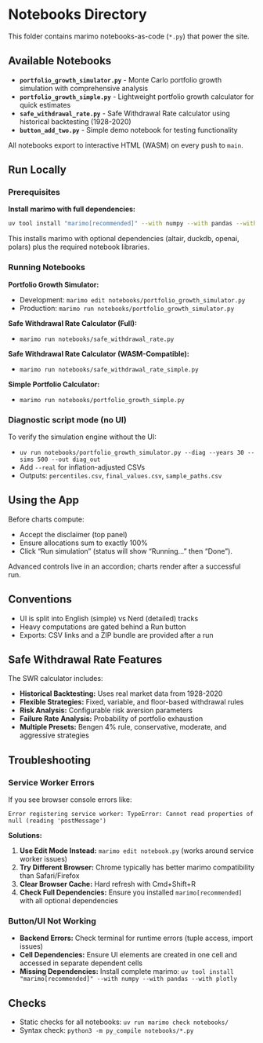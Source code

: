 # Notebooks Directory

This folder contains marimo notebooks-as-code (`*.py`) that power the site.

## Available Notebooks

- **`portfolio_growth_simulator.py`** - Monte Carlo portfolio growth simulation with comprehensive analysis
- **`portfolio_growth_simple.py`** - Lightweight portfolio growth calculator for quick estimates
- **`safe_withdrawal_rate.py`** - Safe Withdrawal Rate calculator using historical backtesting (1928-2020)
- **`button_add_two.py`** - Simple demo notebook for testing functionality

All notebooks export to interactive HTML (WASM) on every push to `main`.

## Run Locally

### Prerequisites

**Install marimo with full dependencies:**
```bash
uv tool install "marimo[recommended]" --with numpy --with pandas --with plotly
```

This installs marimo with optional dependencies (altair, duckdb, openai, polars) plus the required notebook libraries.

### Running Notebooks

**Portfolio Growth Simulator:**
- Development: `marimo edit notebooks/portfolio_growth_simulator.py`
- Production: `marimo run notebooks/portfolio_growth_simulator.py`

**Safe Withdrawal Rate Calculator (Full):**
- `marimo run notebooks/safe_withdrawal_rate.py`

**Safe Withdrawal Rate Calculator (WASM-Compatible):**
- `marimo run notebooks/safe_withdrawal_rate_simple.py`

**Simple Portfolio Calculator:**
- `marimo run notebooks/portfolio_growth_simple.py`

### Diagnostic script mode (no UI)

To verify the simulation engine without the UI:

- `uv run notebooks/portfolio_growth_simulator.py --diag --years 30 --sims 500 --out diag_out`
- Add `--real` for inflation-adjusted CSVs
- Outputs: `percentiles.csv`, `final_values.csv`, `sample_paths.csv`

## Using the App

Before charts compute:

- Accept the disclaimer (top panel)
- Ensure allocations sum to exactly 100%
- Click “Run simulation” (status will show “Running…” then “Done”).

Advanced controls live in an accordion; charts render after a successful run.

## Conventions

- UI is split into English (simple) vs Nerd (detailed) tracks
- Heavy computations are gated behind a Run button
- Exports: CSV links and a ZIP bundle are provided after a run

## Safe Withdrawal Rate Features

The SWR calculator includes:

- **Historical Backtesting:** Uses real market data from 1928-2020
- **Flexible Strategies:** Fixed, variable, and floor-based withdrawal rules
- **Risk Analysis:** Configurable risk aversion parameters
- **Failure Rate Analysis:** Probability of portfolio exhaustion
- **Multiple Presets:** Bengen 4% rule, conservative, moderate, and aggressive strategies

## Troubleshooting

### Service Worker Errors
If you see browser console errors like:
```
Error registering service worker: TypeError: Cannot read properties of null (reading 'postMessage')
```

**Solutions:**
1. **Use Edit Mode Instead:** `marimo edit notebook.py` (works around service worker issues)
2. **Try Different Browser:** Chrome typically has better marimo compatibility than Safari/Firefox
3. **Clear Browser Cache:** Hard refresh with Cmd+Shift+R
4. **Check Full Dependencies:** Ensure you installed `marimo[recommended]` with all optional dependencies

### Button/UI Not Working
- **Backend Errors:** Check terminal for runtime errors (tuple access, import issues)
- **Cell Dependencies:** Ensure UI elements are created in one cell and accessed in separate dependent cells
- **Missing Dependencies:** Install complete marimo: `uv tool install "marimo[recommended]" --with numpy --with pandas --with plotly`

## Checks

- Static checks for all notebooks: `uv run marimo check notebooks/`
- Syntax check: `python3 -m py_compile notebooks/*.py`

